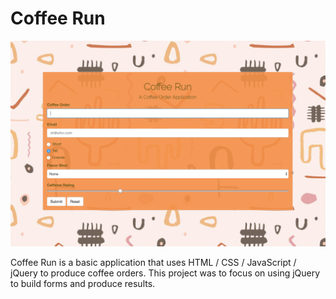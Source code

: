 # Coffee Run

![screenshot](https://github.com/kaconant/coffeerun-starter/blob/master/public/img/screenshot.png) <!-- .element height="50%" width="50%" -->

Coffee Run is a basic application that uses HTML / CSS / JavaScript / jQuery to produce coffee orders. This project was to focus on using jQuery to build forms and produce results. 
